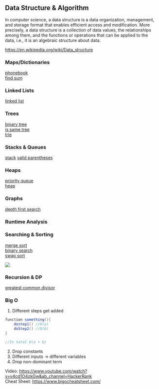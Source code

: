 ## Data Structure & Algorithm

In computer science, a data structure is a data organization, management, and storage format that enables efficient access and modification. More precisely, a data structure is a collection of data values, the relationships among them, and the functions or operations that can be applied to the data, i.e., it is an algebraic structure about data. 

https://en.wikipedia.org/wiki/Data_structure

### Maps/Dictionaries
[phonebook](https://github.com/kwdaisuke/Biblio/blob/main/Data%20Structure/phonebook.py) \
[find sum](https://github.com/kwdaisuke/Biblio/blob/main/Data%20Structure/findsum.py)

### Linked Lists
[linked list](https://github.com/kwdaisuke/Biblio/blob/main/Data%20Structure/linked_list.py)

### Trees
[binary tree](https://github.com/kwdaisuke/Biblio/blob/main/Data%20Structure/binary_tree.py) \
[is same tree](https://github.com/kwdaisuke/Biblio/blob/main/Data%20Structure/is_sametree.py) \
[trie]()

### Stacks & Queues
[stack](https://github.com/kwdaisuke/Biblio/blob/main/Data%20Structure/stack.py)
[valid parentheses](https://github.com/kwdaisuke/Biblio/blob/main/Data%20Structure/valid_parentheses.py)

### Heaps
[priority queue](https://github.com/kwdaisuke/Biblio/blob/main/Data%20Structure/priority_queue.py) \
[heap](https://github.com/kwdaisuke/Biblio/blob/main/Data%20Structure/heap.py)

### Graphs
[depth first search](https://github.com/kwdaisuke/Biblio/blob/main/Data%20Structure/depth_first_search.py)

### Runtime Analysis

### Searching & Sorting
[merge sort](https://github.com/kwdaisuke/Biblio/blob/main/Data%20Structure/merge_sort.py) \
[binary search](https://github.com/kwdaisuke/Biblio/blob/main/Data%20Structure/binary_search.py) \
[swap sort](https://github.com/kwdaisuke/Biblio/blob/main/Data%20Structure/sort_swap.py)

![](https://d18l82el6cdm1i.cloudfront.net/uploads/uv9rgMfetq-heapsort-example.gif)

### Recursion & DP
[greatest common divisor](https://github.com/kwdaisuke/Biblio/blob/main/Data%20Structure/great_common_divisor.py)

### Big O

1. Different steps get added

```java
function something(){
    dostep1() //O(a)
    doStep2() //O(b)
}

//In total O(a + b)
```
2. Drop constants
3. Different inputs -> different variables
4. Drop non-dominant term

Video: https://www.youtube.com/watch?v=v4cd1O4zkGw&ab_channel=HackerRank \
Cheat Sheet: https://www.bigocheatsheet.com/